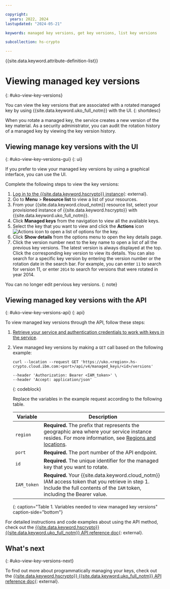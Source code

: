 ```yaml
---

copyright:
  years: 2022, 2024
lastupdated: "2024-05-21"

keywords: managed key versions, get key versions, list key versions

subcollection: hs-crypto

---
```


{{site.data.keyword.attribute-definition-list}}




# Viewing managed key versions
{: #uko-view-key-versions}

You can view the key versions that are associated with a rotated managed key by using {{site.data.keyword.uko_full_notm}} with the UI.
{: shortdesc}

When you rotate a managed key, the service creates a new version of the key material. As a security administrator, you can audit the rotation history of a managed key by viewing the key version history. 

## Viewing manage key versions with the UI
{: #uko-view-key-versions-gui}
{: ui}

If you prefer to view your managed key versions by using a graphical interface, you can use the UI.

Complete the following steps to view the key versions:

1. [Log in to the {{site.data.keyword.hscrypto}} instance](https://cloud.ibm.com/login){: external}.
2. Go to **Menu** &gt; **Resource list** to view a list of your resources.
3. From your {{site.data.keyword.cloud_notm}} resource list, select your provisioned instance of {{site.data.keyword.hscrypto}} with {{site.data.keyword.uko_full_notm}}.
4. Click **Managed keys** from the navigation to view all the available keys.
5. Select the key that you want to view and click the **Actions** icon ![Actions icon](../icons/action-menu-icon.svg "Actions") to open a list of options for the key.
6. Click **Show details** from the options menu to open the key details page.
7. Click the version number next to the key name to open a list of all the previous key versions. The latest version is always displayed at the top. Click the corresponding key version to view its details. You can also search for a specific key version by entering the version number or the rotation date in the search bar. For example, you can enter `11` to search for version 11, or enter `2014` to search for versions that were rotated in year 2014.

 
You can no longer edit pervious key versions. 
{: note}

## Viewing managed key versions with the API
{: #uko-view-key-versions-api}
{: api}

To view managed key versions through the API, follow these steps:

1. [Retrieve your service and authentication credentials to work with keys in the service](/docs/hs-crypto?topic=hs-crypto-set-up-uko-api).
   
2. View managed key versions by making a `GET` call based on the following example:

    ```
    curl --location --request GET 'https://uko.<region>.hs-crypto.cloud.ibm.com:<port>/api/v4/managed_keys/<id>/versions'
     
    --header 'Authorization: Bearer <IAM_token>' \
    --header 'Accept: application/json'
    ```
    {: codeblock}

    Replace the variables in the example request according to the following table. 

    | Variable | Description |
    | --- | --- |
    | `region` | **Required.** The prefix that represents the geographic area where your service instance resides. For more information, see [Regions and locations](/docs/hs-crypto?topic=hs-crypto-regions). |
    | `port` | **Required.** The port number of the API endpoint. |
    | `id` | **Required.** The unique identifier for the managed key that you want to rotate. |
    | `IAM_token` | **Required.** Your {{site.data.keyword.cloud_notm}} IAM access token that you retrieve in step 1. Include the full contents of the `IAM` token, including the Bearer value. |
    {: caption="Table 1. Variables needed to view managed key versions" caption-side="bottom"}

For detailed instructions and code examples about using the API method, check out the [{{site.data.keyword.hscrypto}} {{site.data.keyword.uko_full_notm}} API reference doc](/apidocs/uko#list-managed-key-versions){: external}.

## What's next
{: #uko-view-key-versions-next}

To find out more about programmatically managing your keys, check out the [{{site.data.keyword.hscrypto}} {{site.data.keyword.uko_full_notm}} API reference doc](/apidocs/uko){: external}.